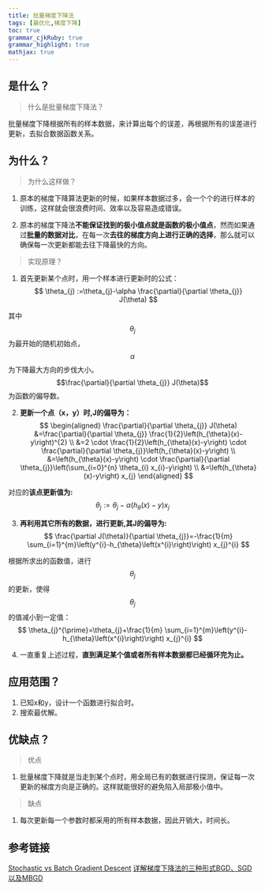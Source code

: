 ```yaml
---
title: 批量梯度下降法
tags: [最优化,梯度下降]
toc: true
grammar_cjkRuby: true
grammar_highlight: true
mathjax: true
---
```


## 是什么？

> 什么是批量梯度下降法？

批量梯度下降根据所有的样本数据，来计算出每个的误差，再根据所有的误差进行更新，去拟合数据函数关系。

<!--more-->


## 为什么？

> 为什么这样做？

1. 原本的梯度下降算法更新的时候，如果样本数据过多，会一个个的进行样本的训练，这样就会很浪费时间、效率以及容易造成错误。

2. 原本的梯度下降法**不能保证找到的极小值点就是函数的极小值点**，然而如果通过**批量的数据对比**，在每一次**去往的梯度方向上进行正确的选择**，那么就可以确保每一次更新都能去往下降最快的方向。

> 实现原理？

1. 首先更新某个点时，用一个样本进行更新时的公式：
$$
\theta_{j} :=\theta_{j}-\alpha \frac{\partial}{\partial \theta_{j}} J(\theta)
$$

其中$$\theta_{j}$$为最开始的随机初始点，$$\alpha$$为下降最大方向的步伐大小。$$\frac{\partial}{\partial \theta_{j}} J(\theta)$$为函数的偏导数。

2. **更新一个点（x，y）时,J的偏导为：**
$$
\begin{aligned} \frac{\partial}{\partial \theta_{j}} J(\theta) &=\frac{\partial}{\partial \theta_{j}} \frac{1}{2}\left(h_{\theta}(x)-y\right)^{2} \\ &=2 \cdot \frac{1}{2}\left(h_{\theta}(x)-y\right) \cdot \frac{\partial}{\partial \theta_{j}}\left(h_{\theta}(x)-y\right) \\ &=\left(h_{\theta}(x)-y\right) \cdot \frac{\partial}{\partial \theta_{j}}\left(\sum_{i=0}^{n} \theta_{i} x_{i}-y\right) \\ &=\left(h_{\theta}(x)-y\right) x_{j} \end{aligned}
$$

对应的**该点更新值为:**
$$
\theta_{j} :=\theta_{j}-\alpha(h_{\theta}(x)-y) x_{j}
$$

3. **再利用其它所有的数据，进行更新,其J的偏导为:**
$$
\frac{\partial J(\theta)}{\partial \theta_{j}}=-\frac{1}{m} \sum_{i=1}^{m}\left(y^{i}-h_{\theta}\left(x^{i}\right)\right) x_{j}^{i}
$$

根据所求出的函数值，进行$$\theta_{j}$$的更新，使得$$\theta_{j}$$的值减小到一定值：
$$
\theta_{j}^{\prime}=\theta_{j}+\frac{1}{m} \sum_{i=1}^{m}\left(y^{i}-h_{\theta}\left(x^{i}\right)\right) x_{j}^{i}
$$

4. 一直重复上述过程，**直到满足某个值或者所有样本数据都已经循环完为止。**

## 应用范围？

1. 已知x和y，设计一个函数进行拟合时。
2. 搜索最优解。

## 优缺点？

> 优点

1. 批量梯度下降就是当走到某个点时，用全局已有的数据进行探测，保证每一次更新的梯度方向是正确的。这样就能很好的避免陷入局部极小值中。

> 缺点

1. 每次更新每一个参数时都采用的所有样本数据，因此开销大，时间长。

## 参考链接

[Stochastic vs Batch Gradient Descent](https://medium.com/@divakar_239/stochastic-vs-batch-gradient-descent-8820568eada1)
[详解梯度下降法的三种形式BGD、SGD以及MBGD](https://zhuanlan.zhihu.com/p/25765735)